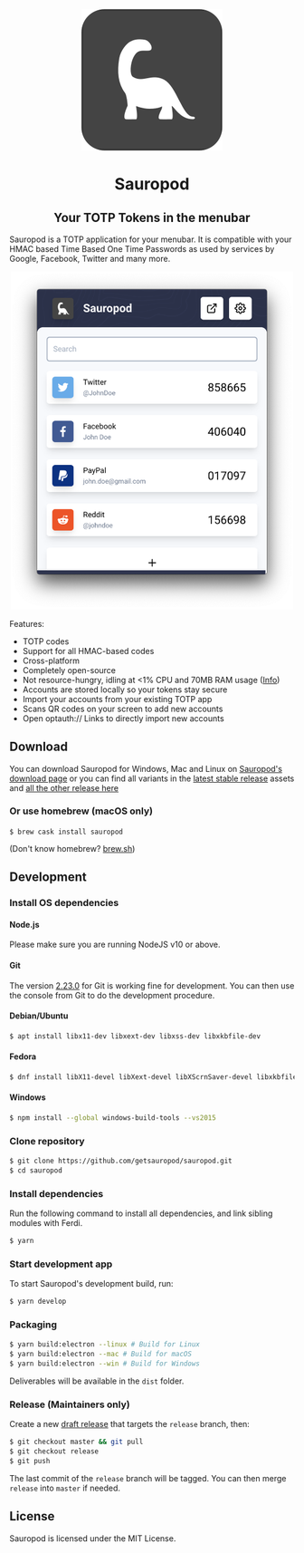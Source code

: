 <p align="center">
    <a href="https://sauropod.app">
      <img src="./logo.png" alt="Sauropod Logo" width="250"/>
    </a>
</p>

<h1 align="center">
  Sauropod
</h1>
<h2 align="center">
  Your TOTP Tokens in the menubar 
</h2>

Sauropod is a TOTP application for your menubar. It is compatible with your HMAC based Time Based One Time Passwords as used by services by Google, Facebook, Twitter and many more.

<p align="center">
    <img src="./branding/app.png" alt="Sauropod Screenshot" width="500"/>
</p>

Features:
- TOTP codes
- Support for all HMAC-based codes
- Cross-platform
- Completely open-source
- Not resource-hungry, idling at <1% CPU and 70MB RAM usage ([Info](./branding/cpu-usage.png))
- Accounts are stored locally so your tokens stay secure
- Import your accounts from your existing TOTP app
- Scans QR codes on your screen to add new accounts
- Open optauth:// Links to directly import new accounts

## Download

You can download Sauropod for Windows, Mac and Linux on [Sauropod's download page](https://sauropod.app/#download) or you can find all variants in the [latest stable release](https://github.com/getsauropod/sauropod/releases/latest) assets and [all the other release here](https://github.com/getsauropod/sauropod/releases)

### Or use homebrew (macOS only)

`$ brew cask install sauropod`

(Don't know homebrew? [brew.sh](https://brew.sh/))

## Development

### Install OS dependencies

#### Node.js

Please make sure you are running NodeJS v10 or above.

#### Git

The version [2.23.0](https://github.com/git-for-windows/git/releases/tag/v2.23.0.windows.1) for Git is working fine for development. You can then use the console from Git to do the development procedure.

#### Debian/Ubuntu

```bash
$ apt install libx11-dev libxext-dev libxss-dev libxkbfile-dev
```

#### Fedora

```bash
$ dnf install libX11-devel libXext-devel libXScrnSaver-devel libxkbfile-devel
```

#### Windows

```bash
$ npm install --global windows-build-tools --vs2015
```

### Clone repository

```bash
$ git clone https://github.com/getsauropod/sauropod.git
$ cd sauropod
```

### Install dependencies

Run the following command to install all dependencies, and link sibling modules with Ferdi.

```bash
$ yarn
```

### Start development app

To start Sauropod's development build, run:

```bash
$ yarn develop
```

### Packaging

```bash
$ yarn build:electron --linux # Build for Linux
$ yarn build:electron --mac # Build for macOS
$ yarn build:electron --win # Build for Windows
```

Deliverables will be available in the `dist` folder.

### Release (Maintainers only)

Create a new [draft release](https://github.com/getsauropod/sauropod/releases/new) that targets the `release` branch, then:

```bash
$ git checkout master && git pull
$ git checkout release
$ git push
```

The last commit of the `release` branch will be tagged. You can then merge `release` into `master` if needed.

## License

Sauropod is licensed under the MIT License.